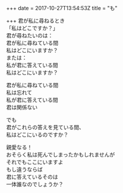 +++
date = 2017-10-27T13:54:53Z
title = "も"

+++
君が私に尋ねるとき  
「私はどこですか？」  
君が尋ねたいのは：  
君が私に尋ねている間  
私はどこにいますか？  
または：  
私が君に答えている間  
私はどこにいますか？  
  
君が私に尋ねている間  
私は忘れて  
私が君に答えている間  
君は関係ない  
  
でも  
君がこれらの答えを見ている間、  
私はどこにいるのですか？  
  
親愛なる！  
おそらく私は死んでしまったかもしれませんが  
それでもここにいますよ  
もし違うならば  
君に答えているそのは  
一体誰なのでしょうか？  